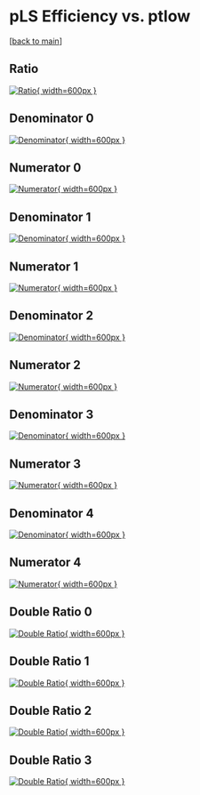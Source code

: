 # pLS Efficiency vs. ptlow

[[back to main](./)]



## Ratio

[![Ratio](../mtv/var/pLS_loweta_321_1_eff_ptlow.png){ width=600px }](../mtv/var/pLS_loweta_321_1_eff_ptlow.pdf)

## Denominator 0

[![Denominator](../mtv/den/pLS_loweta_321_1_eff_ptlow_den0.png){ width=600px }](../mtv/den/pLS_loweta_321_1_eff_ptlow_den0.pdf)

## Numerator 0

[![Numerator](../mtv/num/pLS_loweta_321_1_eff_ptlow_num0.png){ width=600px }](../mtv/num/pLS_loweta_321_1_eff_ptlow_num0.pdf)

## Denominator 1

[![Denominator](../mtv/den/pLS_loweta_321_1_eff_ptlow_den1.png){ width=600px }](../mtv/den/pLS_loweta_321_1_eff_ptlow_den1.pdf)

## Numerator 1

[![Numerator](../mtv/num/pLS_loweta_321_1_eff_ptlow_num1.png){ width=600px }](../mtv/num/pLS_loweta_321_1_eff_ptlow_num1.pdf)

## Denominator 2

[![Denominator](../mtv/den/pLS_loweta_321_1_eff_ptlow_den2.png){ width=600px }](../mtv/den/pLS_loweta_321_1_eff_ptlow_den2.pdf)

## Numerator 2

[![Numerator](../mtv/num/pLS_loweta_321_1_eff_ptlow_num2.png){ width=600px }](../mtv/num/pLS_loweta_321_1_eff_ptlow_num2.pdf)

## Denominator 3

[![Denominator](../mtv/den/pLS_loweta_321_1_eff_ptlow_den3.png){ width=600px }](../mtv/den/pLS_loweta_321_1_eff_ptlow_den3.pdf)

## Numerator 3

[![Numerator](../mtv/num/pLS_loweta_321_1_eff_ptlow_num3.png){ width=600px }](../mtv/num/pLS_loweta_321_1_eff_ptlow_num3.pdf)

## Denominator 4

[![Denominator](../mtv/den/pLS_loweta_321_1_eff_ptlow_den4.png){ width=600px }](../mtv/den/pLS_loweta_321_1_eff_ptlow_den4.pdf)

## Numerator 4

[![Numerator](../mtv/num/pLS_loweta_321_1_eff_ptlow_num4.png){ width=600px }](../mtv/num/pLS_loweta_321_1_eff_ptlow_num4.pdf)

## Double Ratio 0

[![Double Ratio](../mtv/ratio/pLS_loweta_321_1_eff_ptlow_ratio0.png){ width=600px }](../mtv/ratio/pLS_loweta_321_1_eff_ptlow_ratio0.pdf)

## Double Ratio 1

[![Double Ratio](../mtv/ratio/pLS_loweta_321_1_eff_ptlow_ratio1.png){ width=600px }](../mtv/ratio/pLS_loweta_321_1_eff_ptlow_ratio1.pdf)

## Double Ratio 2

[![Double Ratio](../mtv/ratio/pLS_loweta_321_1_eff_ptlow_ratio2.png){ width=600px }](../mtv/ratio/pLS_loweta_321_1_eff_ptlow_ratio2.pdf)

## Double Ratio 3

[![Double Ratio](../mtv/ratio/pLS_loweta_321_1_eff_ptlow_ratio3.png){ width=600px }](../mtv/ratio/pLS_loweta_321_1_eff_ptlow_ratio3.pdf)

